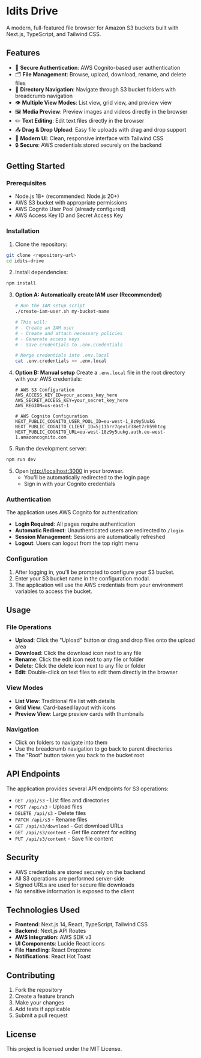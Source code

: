 # Idits Drive

A modern, full-featured file browser for Amazon S3 buckets built with Next.js, TypeScript, and Tailwind CSS.

## Features

- 🔐 **Secure Authentication**: AWS Cognito-based user authentication
- 🗂️ **File Management**: Browse, upload, download, rename, and delete files
- 📁 **Directory Navigation**: Navigate through S3 bucket folders with breadcrumb navigation
- 👁️ **Multiple View Modes**: List view, grid view, and preview view
- 🖼️ **Media Preview**: Preview images and videos directly in the browser
- ✏️ **Text Editing**: Edit text files directly in the browser
- 📤 **Drag & Drop Upload**: Easy file uploads with drag and drop support
- 🎨 **Modern UI**: Clean, responsive interface with Tailwind CSS
- 🔒 **Secure**: AWS credentials stored securely on the backend

## Getting Started

### Prerequisites

- Node.js 18+ (recommended: Node.js 20+)
- AWS S3 bucket with appropriate permissions
- AWS Cognito User Pool (already configured)
- AWS Access Key ID and Secret Access Key

### Installation

1. Clone the repository:
```bash
git clone <repository-url>
cd idits-drive
```

2. Install dependencies:
```bash
npm install
```

3. **Option A: Automatically create IAM user (Recommended)**
   ```bash
   # Run the IAM setup script
   ./create-iam-user.sh my-bucket-name
   
   # This will:
   # - Create an IAM user
   # - Create and attach necessary policies
   # - Generate access keys
   # - Save credentials to .env.credentials
   
   # Merge credentials into .env.local
   cat .env.credentials >> .env.local
   ```

3. **Option B: Manual setup**
   Create a `.env.local` file in the root directory with your AWS credentials:

   ```env
   # AWS S3 Configuration
   AWS_ACCESS_KEY_ID=your_access_key_here
   AWS_SECRET_ACCESS_KEY=your_secret_key_here
   AWS_REGION=us-east-1

   # AWS Cognito Configuration
   NEXT_PUBLIC_COGNITO_USER_POOL_ID=eu-west-1_8z9y5UukG
   NEXT_PUBLIC_COGNITO_CLIENT_ID=5j11hrr7qev1r38et7rh59htcg
   NEXT_PUBLIC_COGNITO_URL=eu-west-18z9y5uukg.auth.eu-west-1.amazoncognito.com
   ```

4. Run the development server:
```bash
npm run dev
```

5. Open [http://localhost:3000](http://localhost:3000) in your browser.
   - You'll be automatically redirected to the login page
   - Sign in with your Cognito credentials

### Authentication

The application uses AWS Cognito for authentication:
- **Login Required**: All pages require authentication
- **Automatic Redirect**: Unauthenticated users are redirected to `/login`
- **Session Management**: Sessions are automatically refreshed
- **Logout**: Users can logout from the top right menu

### Configuration

1. After logging in, you'll be prompted to configure your S3 bucket.
2. Enter your S3 bucket name in the configuration modal.
3. The application will use the AWS credentials from your environment variables to access the bucket.

## Usage

### File Operations

- **Upload**: Click the "Upload" button or drag and drop files onto the upload area
- **Download**: Click the download icon next to any file
- **Rename**: Click the edit icon next to any file or folder
- **Delete**: Click the delete icon next to any file or folder
- **Edit**: Double-click on text files to edit them directly in the browser

### View Modes

- **List View**: Traditional file list with details
- **Grid View**: Card-based layout with icons
- **Preview View**: Large preview cards with thumbnails

### Navigation

- Click on folders to navigate into them
- Use the breadcrumb navigation to go back to parent directories
- The "Root" button takes you back to the bucket root

## API Endpoints

The application provides several API endpoints for S3 operations:

- `GET /api/s3` - List files and directories
- `POST /api/s3` - Upload files
- `DELETE /api/s3` - Delete files
- `PATCH /api/s3` - Rename files
- `GET /api/s3/download` - Get download URLs
- `GET /api/s3/content` - Get file content for editing
- `PUT /api/s3/content` - Save file content

## Security

- AWS credentials are stored securely on the backend
- All S3 operations are performed server-side
- Signed URLs are used for secure file downloads
- No sensitive information is exposed to the client

## Technologies Used

- **Frontend**: Next.js 14, React, TypeScript, Tailwind CSS
- **Backend**: Next.js API Routes
- **AWS Integration**: AWS SDK v3
- **UI Components**: Lucide React icons
- **File Handling**: React Dropzone
- **Notifications**: React Hot Toast

## Contributing

1. Fork the repository
2. Create a feature branch
3. Make your changes
4. Add tests if applicable
5. Submit a pull request

## License

This project is licensed under the MIT License.